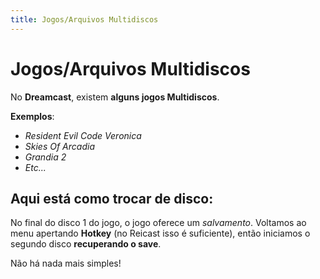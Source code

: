 ```yaml
---
title: Jogos/Arquivos Multidiscos
---
```


# Jogos/Arquivos Multidiscos

No **Dreamcast**, existem **alguns jogos Multidiscos**.

**Exemplos**:

* _Resident Evil Code Veronica_
* _Skies Of Arcadia_
* _Grandia 2_
* _Etc..._

## Aqui está como trocar de disco: <a id="aqui-esta-como-trocar-de-disco"></a>

No final do disco 1 do jogo, o jogo oferece um _salvamento_. Voltamos ao menu apertando **Hotkey** \(no Reicast isso é suficiente\), então iniciamos o segundo disco **recuperando o save**.

Não há nada mais simples!

